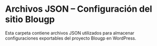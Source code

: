 # Archivos JSON – Configuración del sitio Blougp

Esta carpeta contiene archivos JSON utilizados para almacenar configuraciones exportables del proyecto Blougp en WordPress.
